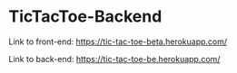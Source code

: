 # TicTacToe-Backend

Link to front-end: https://tic-tac-toe-beta.herokuapp.com/

Link to back-end: https://tic-tac-toe-be.herokuapp.com/
